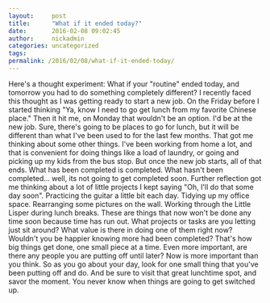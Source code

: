 ```yaml
---
layout:     post
title:      "What if it ended today?"
date:       2016-02-08 09:02:45
author:     nickadmin
categories: uncategorized
tags:  
permalink: /2016/02/08/what-if-it-ended-today/
---
```

Here's a thought experiment: What if your "routine" ended today, and tomorrow you had to do something completely different? I recently faced this thought as I was getting ready to start a new job. On the Friday before I started thinking "Ya, know I need to go get lunch from my favorite Chinese place." Then it hit me, on Monday that wouldn't be an option. I'd be at the new job. Sure, there's going to be places to go for lunch, but it will be different than what I've been used to for the last few months. That got me thinking about some other things. I've been working from home a lot, and that is convenient for doing things like a load of laundry, or going and picking up my kids from the bus stop. But once the new job starts, all of that ends. What has been completed is completed. What hasn't been completed... well, its not going to get completed soon. Further reflection got me thinking about a lot of little projects I kept saying "Oh, I'll do that some day soon". Practicing the guitar a little bit each day. Tidying up my office space. Rearranging some pictures on the wall. Working through the Little Lisper during lunch breaks. These are things that now won't be done any time soon because time has run out. What projects or tasks are you letting just sit around? What value is there in doing one of them right now? Wouldn't you be happier knowing more had been completed? That's how big things get done, one small piece at a time. Even more important, are there any people you are putting off until later? Now is more important than you think. So as you go about your day, look for one small thing that you've been putting off and do. And be sure to visit that great lunchtime spot, and savor the moment. You never know when things are going to get switched up.
<!--stackedit_data:
eyJoaXN0b3J5IjpbMzcwOTcxNjE0XX0=
-->